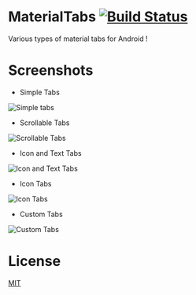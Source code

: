 # MaterialTabs [![Build Status](https://travis-ci.org/daxlab/MaterialTabs.svg?branch=master)](https://travis-ci.org/daxlab/MaterialTabs)
Various types of material tabs for Android !

# Screenshots

+ Simple Tabs

![Simple tabs](screens/simpletabs.png)

+ Scrollable Tabs

![Scrollable Tabs](screens/scrollabletabs.png)

+ Icon and Text Tabs

![Icon and Text Tabs](screens/iconandtexttabs.png)

+ Icon Tabs

![Icon Tabs](screens/icontabs.png)

+ Custom Tabs

![Custom Tabs](screens/customtabs.png)

# License
[MIT](http://daxlab.mit-license.org/)
